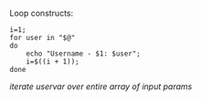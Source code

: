 Loop constructs:
```
i=1;
for user in "$@"
do
	echo "Username - $1: $user";
	i=$((i + 1));
done
```
*iterate uservar over entire array of input params*
